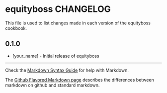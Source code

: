 equityboss CHANGELOG
====================

This file is used to list changes made in each version of the equityboss cookbook.


0.1.0
-----
- [your_name] - Initial release of equityboss


- - -
Check the [Markdown Syntax Guide](http://daringfireball.net/projects/markdown/syntax) for help with Markdown.


The [Github Flavored Markdown page](http://github.github.com/github-flavored-markdown/) describes the differences between markdown on github and standard markdown.
